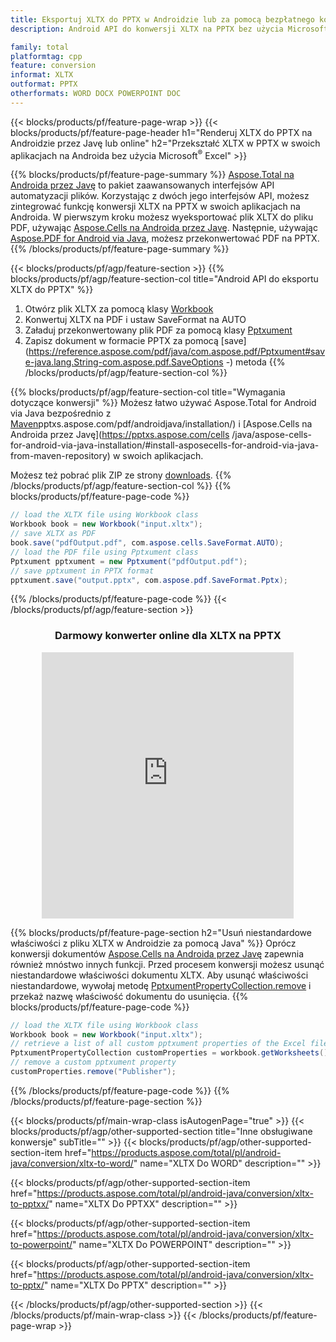 ```yaml
---
title: Eksportuj XLTX do PPTX w Androidzie lub za pomocą bezpłatnego konwertera online
description: Android API do konwersji XLTX na PPTX bez użycia Microsoft Word lub online. Szybko przetestuj darmowy konwerter online CSV na DOC przed integracją kodu.

family: total
platformtag: cpp
feature: conversion
informat: XLTX
outformat: PPTX
otherformats: WORD DOCX POWERPOINT DOC
---
```

{{< blocks/products/pf/feature-page-wrap >}}
{{< blocks/products/pf/feature-page-header h1="Renderuj XLTX do PPTX na Androidzie przez Javę lub online" h2="Przekształć XLTX w PPTX w swoich aplikacjach na Androida bez użycia Microsoft<sup>&reg;</sup> Excel" >}}

{{% blocks/products/pf/feature-page-summary %}}
[Aspose.Total na Androida przez Javę](https://products.aspose.com/total/android-java/) to pakiet zaawansowanych interfejsów API automatyzacji plików. Korzystając z dwóch jego interfejsów API, możesz zintegrować funkcję konwersji XLTX na PPTX w swoich aplikacjach na Androida. W pierwszym kroku możesz wyeksportować plik XLTX do pliku PDF, używając [Aspose.Cells na Androida przez Javę](https://products.aspose.com/cells/android-java/). Następnie, używając [Aspose.PDF for Android via Java](https://products.aspose.com/pdf/android-java/), możesz przekonwertować PDF na PPTX. 
{{% /blocks/products/pf/feature-page-summary  %}}

{{< blocks/products/pf/agp/feature-section >}}
{{% blocks/products/pf/agp/feature-section-col title="Android API do eksportu XLTX do PPTX" %}}
1. Otwórz plik XLTX za pomocą klasy [Workbook](https://reference.aspose.com/cells/java/com.aspose.cells/Workbook)
2. Konwertuj XLTX na PDF i ustaw SaveFormat na AUTO
3. Załaduj przekonwertowany plik PDF za pomocą klasy [Pptxument](https://reference.aspose.com/pdf/java/com.aspose.pdf/Pptxument)
4. Zapisz dokument w formacie PPTX za pomocą [save](https://reference.aspose.com/pdf/java/com.aspose.pdf/Pptxument#save-java.lang.String-com.aspose.pdf.SaveOptions -) metoda
{{% /blocks/products/pf/agp/feature-section-col %}}

{{% blocks/products/pf/agp/feature-section-col title="Wymagania dotyczące konwersji" %}}
Możesz łatwo używać Aspose.Total for Android via Java bezpośrednio z [Maven](https://releases.aspose.com/total/java/)pptxs.aspose.com/pdf/androidjava/installation/) i [Aspose.Cells na Androida przez Javę](https://pptxs.aspose.com/cells /java/aspose-cells-for-android-via-java-installation/#install-asposecells-for-android-via-java-from-maven-repository) w swoich aplikacjach.

Możesz też pobrać plik ZIP ze strony [downloads](https://releases.aspose.com/total/androidjava).
{{% /blocks/products/pf/agp/feature-section-col %}}
{{% blocks/products/pf/feature-page-code %}}

```java
// load the XLTX file using Workbook class
Workbook book = new Workbook("input.xltx");
// save XLTX as PDF
book.save("pdfOutput.pdf", com.aspose.cells.SaveFormat.AUTO);
// load the PDF file using Pptxument class
Pptxument pptxument = new Pptxument("pdfOutput.pdf");
// save pptxument in PPTX format
pptxument.save("output.pptx", com.aspose.pdf.SaveFormat.Pptx);    
```


{{% /blocks/products/pf/feature-page-code %}}
{{< /blocks/products/pf/agp/feature-section >}}
<div class="container-fluid agp-content bg-white aboutfile box-1 vh100 section nopbtm">
<div class=container>
<div class=row>
<div class="demobox tc col-md-12 padding-0" align="center">

<h3>Darmowy konwerter online dla XLTX na PPTX</h3>

<iframe style="border: none; height: 426px;" scrolling="no" src="https://total-conversion-app-65z5r2lp.qa.k8s.dynabic.com/?to=pptx&from=xltx" id="child-iframe" width="80%"></iframe>

</div></div>
</div></div>

{{% blocks/products/pf/feature-page-section  h2="Usuń niestandardowe właściwości z pliku XLTX w Androidzie za pomocą Java" %}}
Oprócz konwersji dokumentów [Aspose.Cells na Androida przez Javę](https://products.aspose.com/cells/android-java/) zapewnia również mnóstwo innych funkcji. Przed procesem konwersji możesz usunąć niestandardowe właściwości dokumentu XLTX. Aby usunąć właściwości niestandardowe, wywołaj metodę [PptxumentPropertyCollection.remove](https://reference.aspose.com/cells/java/com.aspose.cells/pptxumentpropertycollection#remove(java.lang.String)) i przekaż nazwę właściwość dokumentu do usunięcia.
{{% blocks/products/pf/feature-page-code %}}

```java
// load the XLTX file using Workbook class
Workbook book = new Workbook("input.xltx");
// retrieve a list of all custom pptxument properties of the Excel file
PptxumentPropertyCollection customProperties = workbook.getWorksheets().getCustomPptxumentProperties();
// remove a custom pptxument property
customProperties.remove("Publisher"); 
```

{{% /blocks/products/pf/feature-page-code  %}}
{{% /blocks/products/pf/feature-page-section %}}

{{< blocks/products/pf/main-wrap-class isAutogenPage="true" >}}
{{< blocks/products/pf/agp/other-supported-section title="Inne obsługiwane konwersje" subTitle="" >}}
{{< blocks/products/pf/agp/other-supported-section-item href="https://products.aspose.com/total/pl/android-java/conversion/xltx-to-word/" name="XLTX Do WORD" description="" >}}

{{< blocks/products/pf/agp/other-supported-section-item href="https://products.aspose.com/total/pl/android-java/conversion/xltx-to-pptxx/" name="XLTX Do PPTXX" description="" >}}

{{< blocks/products/pf/agp/other-supported-section-item href="https://products.aspose.com/total/pl/android-java/conversion/xltx-to-powerpoint/" name="XLTX Do POWERPOINT" description="" >}}

{{< blocks/products/pf/agp/other-supported-section-item href="https://products.aspose.com/total/pl/android-java/conversion/xltx-to-pptx/" name="XLTX Do PPTX" description="" >}}


{{< /blocks/products/pf/agp/other-supported-section >}}
{{< /blocks/products/pf/main-wrap-class >}}
{{< /blocks/products/pf/feature-page-wrap >}}